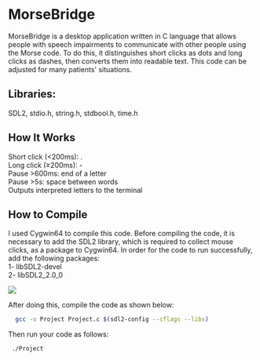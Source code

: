 # MorseBridge
MorseBridge is a desktop application written in C language that allows people with speech impairments to communicate with other people using the Morse code. To do this, it distinguishes short clicks as dots and long clicks as dashes, then converts them into readable text. This code can be adjusted for many patients' situations.

## Libraries:
SDL2, stdio.h, string.h, stdbool.h, time.h

## How It Works
Short click (<200ms): .  
Long click (≥200ms): -  
Pause >600ms: end of a letter  
Pause >5s: space between words  
Outputs interpreted letters to the terminal  

## How to Compile  
I used Cygwin64 to compile this code. Before compiling the code, it is necessary to add the SDL2 library, which is required to collect mouse clicks, as a package to Cygwin64. In order for the code to run successfully, add the following packages:  
1- libSDL2-devel  
2- libSDL2_2.0_0  

![](https://photos.app.goo.gl/A9EsqpdCr99qfhtp6)

After doing this, compile the code as shown below:
```sh
  gcc -o Project Project.c $(sdl2-config --cflags --libs)  
```
Then run your code as follows:  
```sh
 ./Project  
```

